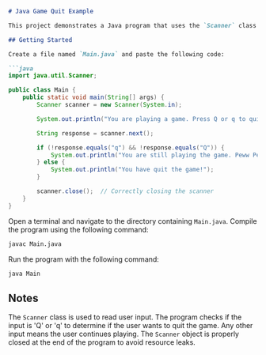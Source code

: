 ```markdown
# Java Game Quit Example

This project demonstrates a Java program that uses the `Scanner` class to read user input in a simple game where pressing 'Q' or 'q' quits the game, and any other input continues the game.

## Getting Started

Create a file named `Main.java` and paste the following code:

```java
import java.util.Scanner;

public class Main {
    public static void main(String[] args) {
        Scanner scanner = new Scanner(System.in);

        System.out.println("You are playing a game. Press Q or q to quit.");

        String response = scanner.next();

        if (!response.equals("q") && !response.equals("Q")) {
            System.out.println("You are still playing the game. Peww Peww!");
        } else {
            System.out.println("You have quit the game!");
        }

        scanner.close();  // Correctly closing the scanner
    }
}
```

Open a terminal and navigate to the directory containing `Main.java`. Compile the program using the following command:

```sh
javac Main.java
```

Run the program with the following command:

```sh
java Main
```

## Notes

The `Scanner` class is used to read user input. The program checks if the input is 'Q' or 'q' to determine if the user wants to quit the game. Any other input means the user continues playing. The `Scanner` object is properly closed at the end of the program to avoid resource leaks.
```